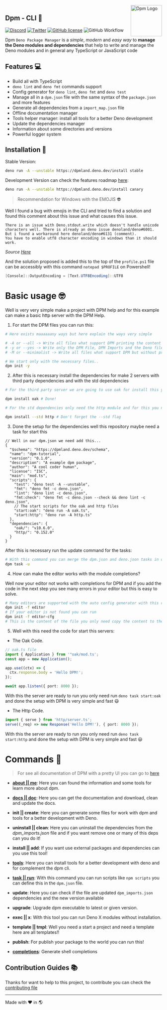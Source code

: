 <img src="https://avatars.githubusercontent.com/u/97813425" align="right" alt="Dpm Logo" width="100">

## Dpm - CLI :sauropod:

[![Discord](https://img.shields.io/discord/932381618851692565?label=Discord&logo=discord&logoColor=white)](https://discord.gg/Um27YPJKud)
[![Twitter](https://img.shields.io/twitter/follow/dpm_land?label=Dpm%20Land&style=social)](https://twitter.com/intent/follow?screen_name=dpm_land)
[![GitHub license](https://img.shields.io/github/license/dpmland/cli?label=License)](./LICENSE)
![GitHub Workflow](https://img.shields.io/github/workflow/status/dpmland/cli/CI)

Dpm `Deno Package Manager` is a _simple_, _modern_ and _easy way_ to **manage
the Deno modules and dependencies** that help to write and manage the Deno
modules and in general any TypeScript or JavaScript code

## Features :computer:

- Build all with TypeScript
- `deno lint` and `deno fmt` commands support
- Config generator for `deno lint`, `deno fmt` and `deno test`
- Manage all in a `dpm.json` file with the same syntax of the `package.json` and
  more features
- Generate all dependencies from a `import_map.json` file
- Offline documentation manager
- Tools helper manager: install all tools for a better Deno development
- Update the dependencies manager
- Information about some directories and versions
- Powerful logger system

## Installation :rocket:

Stable Version:

```sh
deno run -A --unstable https://dpmland.deno.dev/install stable
```

Development Version can check the features roadmap
[here](https://github.com/dpmland/dpm/pull/7):

```sh
deno run -A --unstable https://dpmland.deno.dev/install canary
```

> Recommendation for Windows with the EMOJIS :alien:

Well I found a bug with emojis in the CLI and tried to find a solution and found
this comment about this issue and what causes this issue.

```
There is an issue with Deno.stdout.write which doesn't handle unicode characters well. There is already an deno issue denoland/deno#6001.
But i found a workaround here denoland/deno#6131 (comment).
You have to enable utf8 character encoding in windows than it should work.
```

_Source [Here](https://github.com/c4spar/deno-cliffy/issues/113)_

And the solution proposed is added this to the top of the `profile.ps1` file can
be accessibly with this command `notepad $PROFILE` on Powershell!

```ps1
[Console]::OutputEncoding = [Text.UTF8Encoding]::UTF8
```

# Basic usage :nerd_face:

Well is very very simple make a project with DPM help and for this example can
make a basic http server with the DPM Help.

1. For start the DPM files you can run this:

```sh
# Here exists maaaaaany ways but here explain the ways very simple

# -A or --all -> Write all files what support DPM printing the content with  ** many colors out :) **
# -y or --yes -> Write only the DPM File, DPM Imports and the Deno file only basic setup
# -M or --minimalist -> Write all files what support DPM but without print the content ** no colors out :( **

# We start only with the necessary files..
dpm init -y
```

2. After this is necessary install the dependencies for make 2 servers with
   third party dependencies and with the std dependencies

```sh
# For the third party server we are going to use oak for install this you need run:

dpm install oak # Done!

# For the std dependencies only need the http module and for this you need only run:

dpm install --std http # Don't forget the --std flag
```

3. Done the setup for the dependencies well this repository maybe need a task
   for start this

```jsonc
// Well in our dpm.json we need add this...
{
  "$schema": "https://dpmland.deno.dev/schema",
  "name": "dpm-tutorial",
  "version": "0.1.0",
  "description": "A example dpm package",
  "author": "A cool coder human",
  "license": "ISC",
  "main": "mod.ts",
  "scripts": {
    "test": "deno test -A --unstable",
    "fmt": "deno fmt -c deno.json",
    "lint": "deno lint -c deno.json",
    "fmt:check": "deno fmt -c deno.json --check && deno lint -c deno.json",
    // The start scripts for the oak and http files
    "start:oak": "deno run -A oak.ts",
    "start:http": "deno run -A http.ts"
  },
  "dependencies": {
    "oak/": "v10.6.0",
    "http/": "0.152.0"
  }
}
```

After this is necessary run the update command for the tasks:

```sh
# With this command you can merge the dpm.json and deno.json tasks in one.
dpm task -u
```

4. How can make the editor works with the module completions?

Well now your editor not works with completions for DPM and if you add the code
in the next step you see many errors in your editor but this is easy to solve.

```sh
# Many editors are supported with the auto config generator with this command
dpm init -f editor
# If your editor is not found you can run
dpm init -f editor-cfg
# This is the content of the file you only need copy the content to the deno-lsp config in your editor :)
```

5. Well with this need the code for start this servers:

- The Oak Code.

```ts
// oak.ts file
import { Application } from '"oak/mod.ts';
const app = new Application();

app.use((ctx) => {
  ctx.response.body = 'Hello DPM!';
});

await app.listen({ port: 8000 });
```

With this the server are ready to run you only need run `deno task start:oak`
and done the setup with DPM is very simple and fast :smiley:

- The Http Code.

```ts
import { serve } from 'http/server.ts';
serve((_req) => new Response('Hello DPM!'), { port: 8000 });
```

With this the server are ready to run you only need run `deno task start:http`
and done the setup with DPM is very simple and fast :smiley:

# Commands :robot:

> For see all documentation of DPM with a pretty UI you can go to
> [here](https://dpmland.github.io)

- **[about || me](https://dpmland.github.io/commands/about/)**: Here you can
  found the information and some tools for learn more about dpm.

- **[docs || doc](https://dpmland.github.io/commands/docs/)**: Here you can get
  the documentation and download, clean and update the docs.

- **init || create**: Here you can generate some files for work with dpm and
  tools for a better development with Deno.

- **uninstall || clean**: Here you can uninstall the dependencies from the
  _dpm_imports.json_ file and if you want remove one or many of this deps can
  you do it!

- **install || add**: If you want use external packages and dependencies can you
  use this tool!

- **[tools](https://dpmland.github.io/commands/tools/)**: Here you can install
  tools for a better development with deno and for complement the dpm cli.

- **[task || run](https://dpmland.github.io/commands/task/)**: With this command
  you can run scripts like `npm scripts` you can define this in the `dpm.json`
  file.

- **update**: Here you can check if the file are updated `dpm_imports.json`
  dependencies and the new version available

- **upgrade**: Upgrade dpm executable to latest or given version.

- **exec || x**: With this tool you can run Deno X modules without installation.

- **template || tmpl**: Well you need a start a project and need a template here
  are all templates!!

- **publish**: For publish your package to the world you can run this!

- **[completions](https://dpmland.github.io/commands/completions)**: Generate
  shell completions

## Contribution Guides :books:

Thanks for want to help to this project, to contribute you can check the
[contributing file](./CONTRIBUTING.md)

---

Made with :heart: in :earth_americas:
